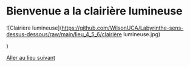 # Bienvenue a la clairière lumineuse

![Clairière lumineuse](https://github.com/WilsonUCA/Labyrinthe-sens-dessus-dessous/raw/main/lieu_4_5_6/clairière lumineuse.jpg)

)  <!-- Assure-toi d'avoir téléversé l'image à ce chemin -->

[Aller au lieu suivant]()